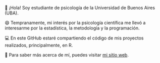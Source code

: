 👋 ¡Hola! Soy estudiante de psicología de la Universidad de Buenos Aires (UBA).

😄 Tempranamente, mi interés por la psicología científica me llevó a interesarme por la estadística, la metodología y la programación. 

💻 En este GitHub estaré compartiendo el código de mis proyectos realizados, principalmente, en R.  

📩 Para saber más acerca de mí, puedes visitar [mi sitio web](http://francosbenitez.netlify.app).  


